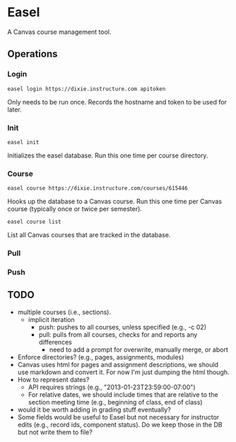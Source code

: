 # Easel

A Canvas course management tool.

## Operations

### Login

```
easel login https://dixie.instructure.com apitoken
```

Only needs to be run once. Records the hostname and token to be used for later.

### Init

```
easel init
```

Initializes the easel database. Run this one time per course directory.

### Course

```
easel course https://dixie.instructure.com/courses/615446
```

Hooks up the database to a Canvas course. Run this one time per Canvas course
(typically once or twice per semester).

```
easel course list
```

List all Canvas courses that are tracked in the database.

### Pull

### Push

## TODO

- multiple courses (i.e., sections).
    - implicit iteration
        - push: pushes to all courses, unless specified (e.g., -c 02)
        - pull: pulls from all courses, checks for and reports any differences
            - need to add a prompt for overwrite, manually merge, or abort
- Enforce directories? (e.g., pages, assignments, modules)
- Canvas uses html for pages and assignment descriptions, we should use markdown
  and convert it. For now I'm just dumping the html though.
- How to represent dates?
    - API requires strings (e.g., "2013-01-23T23:59:00-07:00")
    - For relative dates, we should include times that are relative to the
      section meeting time (e.g., beginning of class, end of class)
- would it be worth adding in grading stuff eventually?
- Some fields would be useful to Easel but not necessary for instructor edits
  (e.g., record ids, component status).
  Do we keep those in the DB but not write them to file?
